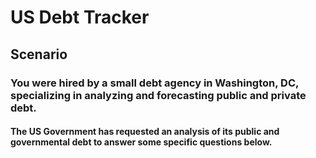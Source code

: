 # US Debt Tracker

## Scenario

### You were hired by a small debt agency in Washington, DC, specializing in analyzing and forecasting public and private debt. 

#### The US Government has requested an analysis of its public and governmental debt to answer some specific questions below. 
